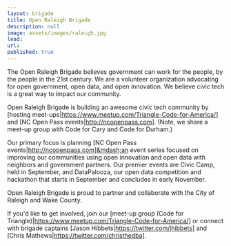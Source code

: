 ```yaml
---
layout: brigade
title: Open Raleigh Brigade
description: null
image: assets/images/raleigh.jpg
lead: 
url: 
published: true
---
```


The Open Raleigh Brigade believes government can work for the people, by the people in the 21st century. We are a volunteer organization advocating for open government, open data, and open innovation. We believe civic tech is a great way to impact our community.

Open Raleigh Brigade is building an awesome civic tech community by [hosting meet-ups|https://www.meetup.com/Triangle-Code-for-America/] and [NC Open Pass events|http://ncopenpass.com]. (Note, we share a meet-up group with Code for Cary and Code for Durham.)

Our primary focus is planning [NC Open Pass events|http://ncopenpass.com]&mdash;an event series focused on improving our communities using open innovation and open data with neighbors and government partners. Our premier events are Civic Camp, held in September, and DataPalooza, our open data competition and hackathon that starts in September and concludes in early November.

Open Raleigh Brigade is proud to partner and collaborate with the City of Raleigh and Wake County. 

If you'd like to get involved, join our [meet-up group (Code for Triangle)|https://www.meetup.com/Triangle-Code-for-America/] or connect with brigade captains [Jason Hibbets|https://twitter.com/jhibbets] and [Chris Mathews|https://twitter.com/christhedba].
